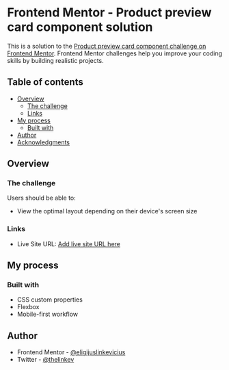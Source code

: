 # Frontend Mentor - Product preview card component solution

This is a solution to the [Product preview card component challenge on Frontend Mentor](https://www.frontendmentor.io/challenges/product-preview-card-component-GO7UmttRfa). Frontend Mentor challenges help you improve your coding skills by building realistic projects.

## Table of contents

- [Overview](#overview)
  - [The challenge](#the-challenge)
  - [Links](#links)
- [My process](#my-process)
  - [Built with](#built-with)
- [Author](#author)
- [Acknowledgments](#acknowledgments)

## Overview

### The challenge

Users should be able to:

- View the optimal layout depending on their device's screen size

### Links

- Live Site URL: [Add live site URL here](https://eligijuslinkevicius.github.io/Product-Preview-Card-Component/)

## My process

### Built with

- CSS custom properties
- Flexbox
- Mobile-first workflow

## Author

- Frontend Mentor - [@eligijuslinkevicius](https://www.frontendmentor.io/profile/eligijuslinkevicius)
- Twitter - [@thelinkev](https://www.twitter.com/thelinkev)
